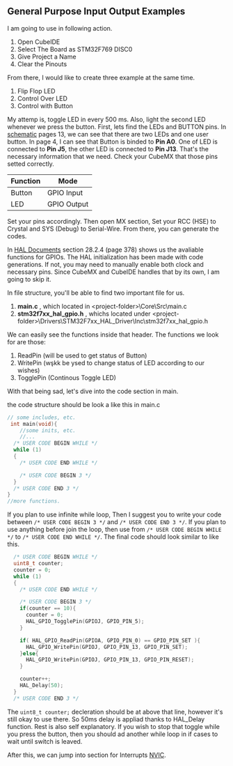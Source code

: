 ## General Purpose Input Output Examples

I am going to use in following action.

1. Open CubeIDE
1. Select The Board as STM32F769 DISC0
1. Give Project a Name
1. Clear the Pinouts

From there, I would like to create three example at the same time.

1. Flip Flop LED
1. Control Over LED
1. Control with Button

My attemp is, toggle LED in every 500 ms. Also, light the second LED whenever we press the button. First, lets find the LEDs and BUTTON pins. In [schematic](/DOCs/Schematic.PDF) pages 13, we can see that there are two LEDs and one user button. In page 4, I can see that Button is binded to __Pin A0__. One of LED is connected to __Pin J5__, the other LED is connected to __Pin J13__. That's the necessary information that we need. Check your CubeMX that those pins setted correctly.

| Function | Mode
| --- | ---
| Button | GPIO Input
| LED | GPIO Output

Set your pins accordingly. Then open MX section, Set your RCC (HSE) to Crystal and SYS (Debug) to Serial-Wire. From there, you can generate the codes.

In [HAL Documents](/DOCs/HAL%20and%20Low%20Layer.pdf) section 28.2.4 (page 378) shows us the avaliable functions for GPIOs. The HAL initialization has been made with code generations. If not, you may need to manually enable both clock and necessary pins. Since CubeMX and CubeIDE handles that by its own, I am going to skip it.

In file structure, you'll be able to find two important file for us.
1. __main.c__ , which located in \<project-folder>\Core\Src\main.c
1. __stm32f7xx_hal_gpio.h__ , whichs located under \<project-folder>\Drivers\STM32F7xx_HAL_Driver\Inc\stm32f7xx_hal_gpio.h

We can easily see the functions inside that header. The functions we look for are those:
1. ReadPin (will be used to get status of Button)
1. WritePin (wşkk be ysed to change status of LED according to our wishes)
1. TogglePin (Continous Toggle LED)

With that being sad, let's dive into the code section in main.

the code structure should be look a like this in main.c

```c
// some includes, etc.
 int main(void){
    //some inits, etc.
    //...
  /* USER CODE BEGIN WHILE */
  while (1)
  {
    /* USER CODE END WHILE */

    /* USER CODE BEGIN 3 */
  }
  /* USER CODE END 3 */
}
//more functions.
```

If you plan to use infinite while loop, Then I suggest you to write your code between ```/* USER CODE BEGIN 3 */``` and ```/* USER CODE END 3 */```. If you plan to use anything before join the loop, then use from ```/* USER CODE BEGIN WHILE */``` to ```/* USER CODE END WHILE */```. The final code should look similar to like this.

```c
  /* USER CODE BEGIN WHILE */
  uint8_t counter;
  counter = 0;
  while (1)
  {
    /* USER CODE END WHILE */

    /* USER CODE BEGIN 3 */
    if(counter == 10){
      counter = 0;
      HAL_GPIO_TogglePin(GPIOJ, GPIO_PIN_5);
    }

    if( HAL_GPIO_ReadPin(GPIOA, GPIO_PIN_0) == GPIO_PIN_SET ){
      HAL_GPIO_WritePin(GPIOJ, GPIO_PIN_13, GPIO_PIN_SET);
    }else{
      HAL_GPIO_WritePin(GPIOJ, GPIO_PIN_13, GPIO_PIN_RESET);
    }

    counter++;
    HAL_Delay(50);
  }
  /* USER CODE END 3 */
```

The ```uint8_t counter;``` decleration should be at above that line, however it's still okay to use there. So 50ms delay is appliad thanks to HAL_Delay function. Rest is also self explanatory. If you wish to stop that toggle while you press the button, then you should ad another while loop in if cases to wait until switch is leaved.

After this, we can jump into section for Interrupts [NVIC](/Examples/NVIC_Example.md).